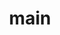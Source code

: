 ---
title: main
summary: Contains posts related to `main`
description: Contains posts related to main
---